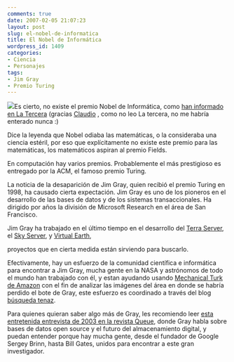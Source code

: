 ```yaml
---
comments: true
date: 2007-02-05 21:07:23
layout: post
slug: el-nobel-de-informatica
title: El Nobel de Informática
wordpress_id: 1409
categories:
- Ciencia
- Personajes
tags:
- Jim Gray
- Premio Turing
---
```


[![](http://www.lnds.net/blog/wp-content/uploads/2011/01/JimGray.jpg)](http://www.lnds.net/blog/wp-content/uploads/2011/01/JimGray.jpg)Es cierto, no existe el premio Nobel de Informática, como [han informado en La Tercera](http://replay.waybackmachine.org/20090426081032/http://www.latercera.cl/medio/articulo/0,0,3255_5702_250444463,00.html) (gracias [Claudio](http://replay.waybackmachine.org/20090426081032/http://eldiabloenlosdetalles.net/2007/02/05/%c2%bfnobel-de-que-me-dijo-mensaje-a-la-tercera/) , como no leo La tercera, no me habría enterado nunca :)

Dice la leyenda que Nobel odiaba las matemáticas, o la consideraba una ciencia estéril, por eso que explícitamente no existe este premio para las matemáticas, los matemáticos aspiran al premio Fields.

En computación hay varios premios. Probablemente el más prestigioso es entregado por la ACM, el famoso premio Turing.

La noticia de la desaparición de Jim Gray, quien recibió el premio Turing en 1998, ha causado cierta expectación. Jim Gray es uno de los pioneros en el desarrollo de las bases de datos y de los sistemas transaccionales. Ha dirigido por años la división de Microsoft Research en el área de San Francisco.

Jim Gray ha trabajado en el último tiempo en el desarrollo del [Terra Server](http://replay.waybackmachine.org/20090426081032/http://www.terraserver.microsoft.com/), el [Sky Server](http://replay.waybackmachine.org/20090426081032/http://cas.sdss.org/dr5/en/), y [Virtual Earth](http://replay.waybackmachine.org/20090426081032/http://local.live.com/),

proyectos que en cierta medida están sirviendo para buscarlo.

Efectivamente, hay un esfuerzo de la comunidad científica e informática para encontrar a Jim Gray, mucha gente en la NASA y astrónomos de todo el mundo han trabajado con él, y estan ayudando usando [Mechanical Turk de Amazon](http://replay.waybackmachine.org/20090426081032/http://www.mturk.com/mturk/preview?groupId=J0XZ58STDWJZ5QY4F9M0) con el fin de analizar las imágenes del área en donde se habría perdido el bote de Gray, este esfuerzo es coordinado a través del blog [búsqueda tenaz](http://replay.waybackmachine.org/20090426081032/http://www.openphi.net/tenacious/).

Para quienes quieran saber algo más de Gray, les recomiendo leer [esta entretenida entrevista de 2003 en la revista Queue](http://replay.waybackmachine.org/20090426081032/http://www.acmqueue.com/modules.php?name=Content&pa=printer_friendly&pid=43&page=1), donde Gray habla sobre bases de datos open source y el futuro del almacenamiento digital, y puedan entender porque hay mucha gente, desde el fundador de Google Sergey Brinn, hasta Bill Gates, unidos para encontrar a este gran investigador.
